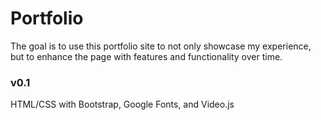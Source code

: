 # Portfolio

The goal is to use this portfolio site to not only showcase my experience, but to enhance the page with features and functionality over time.

### v0.1
HTML/CSS with Bootstrap, Google Fonts, and Video.js
